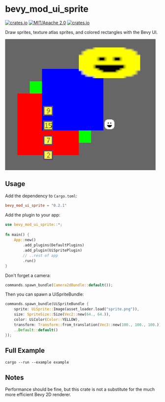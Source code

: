 # bevy_mod_ui_sprite
[![crates.io](https://img.shields.io/crates/v/bevy_mod_ui_sprite)](https://crates.io/crates/bevy_mod_ui_sprite)
[![MIT/Apache 2.0](https://img.shields.io/badge/license-MIT%2FApache-blue.svg)](https://github.com/ickshonpe/bevy_mod_ui_sprite)
[![crates.io](https://img.shields.io/crates/d/bevy_mod_ui_sprite)](https://crates.io/crates/bevy_mod_ui_sprite)

Draw sprites, texture atlas sprites, and colored rectangles with the Bevy UI.

![image](example.png)

## Usage

Add the dependency to `Cargo.toml`:

```toml
bevy_mod_ui_sprite = "0.2.1"
```

Add the plugin to your app:

```rust
use bevy_mod_ui_sprite::*;

fn main() {
    App::new()
        .add_plugins(DefaultPlugins)
        .add_plugin(UiSpritePlugin)
        // ..rest of app
        .run()
}
```
Don't forget a camera:

```rust
commands.spawn_bundle(Camera2dBundle::default());
```

Then you can spawn a UiSpriteBundle:

```rust
commands.spawn_bundle(UiSpriteBundle {
    sprite: UiSprite::Image(asset_loader.load("sprite.png")),
    size: SpriteSize::Size(Vec2::new(64., 64.)),
    color: UiColor(Color::YELLOW),
    transform: Transform::from_translation(Vec3::new(100., 100., 100.)),
    ..Default::default()
});
```

## Full Example

```
cargo --run --example example
```

## Notes

Performance should be fine, but this crate is not a substitute for the much more efficient Bevy 2D renderer.